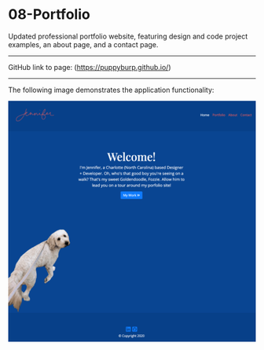 # 08-Portfolio

Updated professional portfolio website, featuring design and code project examples, an about page, and a contact page.

------------------------------------

GitHub link to page: (https://puppyburp.github.io/)

------------------------------------

The following image demonstrates the application functionality:

![portfolio](/assets/images/portfolio-demo.png)